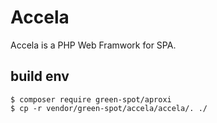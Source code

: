 # Accela
Accela is a PHP Web Framwork for SPA.

## build env
```
$ composer require green-spot/aproxi
$ cp -r vendor/green-spot/accela/accela/. ./
```
